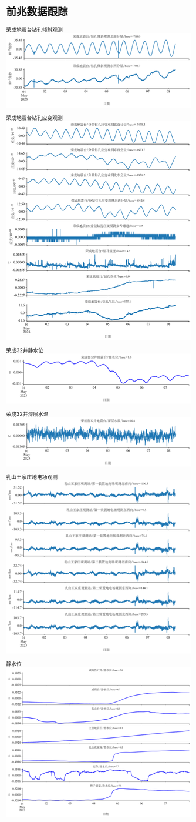 # 前兆数据跟踪

荣成地震台钻孔倾斜观测
![随机标题1](./figures/370143.png)

荣成地震台钻孔应变观测
![随机标题2](./figures/370144.png)

荣成32井静水位
![随机标题3](./figures/370481.png)

荣成32井深层水温
![随机标题4](./figures/370482.png)

乳山王家庄地电场观测
![随机标题5](./figures/375001.png)

静水位
![随机标题6](./figures/4112_0.png)
